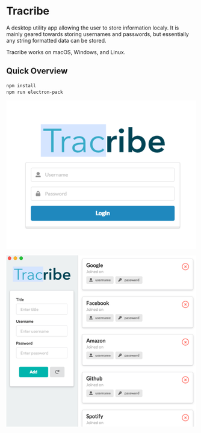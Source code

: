 # Tracribe
A desktop utility app allowing the user to store information localy.
It is mainly geared towards storing usernames and passwords, but essentially 
any string formatted data can be stored.

Tracribe works on macOS, Windows, and Linux.

## Quick Overview

```sh
npm install
npm run electron-pack
```

![alt text](screenshot2.png "Login prompt")

![alt text](screenshot1.png "Main view")
